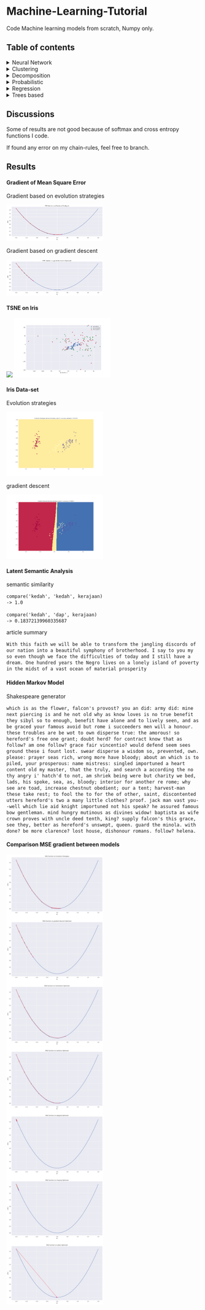 # Machine-Learning-Tutorial

Code Machine learning models from scratch, Numpy only.

## Table of contents

<details><summary>Neural Network</summary>

* **Deep Feed-forward**
  * gradient descent
  * momentum
  * nesterov
  * rmsprop
  * adagrad
  * adam

* **Vanilla recurrent**
  * gradient descent
  * momentum
  * nesterov
  * rmsprop
  * adagrad
  * adam

* **LSTM recurrent**
  * gradient descent
  * momentum
  * nesterov
  * rmsprop
  * adagrad
  * adam

* **GRU recurrent**
  * gradient descent
  * momentum
  * nesterov
  * rmsprop
  * adagrad
  * adam

* **Convolutional**
  * atrous 1D
  * atrous 2D
  * average pooling 1D
  * average pooling 2D
  * convolution 1D
  * convolution 2D
  * max pooling 1D
  * max pooling 2D

* **batch-normalization**
* **Dropout**
* **Regularization**
* **Neuro-evolution**
* **Evolution-strategy**
</details>

<details><summary>Clustering</summary>

* **DBScan**
* **K-Mean**
* **K-Nearest Neighbors**
</details>

<details><summary>Decomposition</summary>

* **Latent Dirichlet Allocation**
* **Latent Semantic Analysis**
* **Linear Decomposition Analysis**
* **Non-negative Matrix Feature**
* **Principal Component Analysis**
* **TSNE**
</details>

<details><summary>Probabilistic</summary>

* **Gaussian TF-IDF**
* **Multinomial TF-IDF**
* **Hidden Markov**
</details>

<details><summary>Regression</summary>

* **Linear**
* **Polynomial**
* **Lasso**
* **Ridge**
* **Sigmoid**
</details>

<details><summary>Trees based</summary>

* **Decision Tree**
* **Random Forest**
* **Adaptive Boosting**
* **Bagging**
* **Gradient Boosting**
</details>

## Discussions

Some of results are not good because of softmax and cross entropy functions I code.

If found any error on my chain-rules, feel free to branch.

## Results

#### Gradient of Mean Square Error

Gradient based on evolution strategies

<img src="results/gradient-evolution.png" width="50%">

Gradient based on gradient descent

<img src="results/gradient-descent.png" width="50%">
</div>

#### TSNE on Iris
<img src="tsne/animation-tsne-iris.gif" width="50%">

<img src="tsne/animation-tsne-perplexity-iris.gif" width="50%">

#### Iris Data-set

Evolution strategies

<img src="results/animation-evolution-iris.gif" width="50%">

gradient descent

<img src="results/animation-gradientdescent-iris.gif" width="50%">

#### Latent Semantic Analysis

semantic similarity

```text
compare('kedah', 'kedah', kerajaan)
-> 1.0

compare('kedah', 'dap', kerajaan)
-> 0.18372139960335687
```

article summary

```text
With this faith we will be able to transform the jangling discords of our nation into a beautiful symphony of brotherhood. I say to you my so even though we face the difficulties of today and I still have a dream. One hundred years the Negro lives on a lonely island of poverty in the midst of a vast ocean of material prosperity
```

#### Hidden Markov Model

Shakespeare generator

```text
which is as the flower, falcon's provost? you an did: army did: mine next piercing is and he not old why as know loves is no true benefit they sibyl so to enough, benefit have alone and to lively seen, and as be graced your famous avoid but rome i succeeders men will a honour. these troubles are be wot to own disperse true: the amorous! so hereford's free one grant; doubt herd? for contract know that as follow? am one follow? grace fair vincentio? would defend seem sees ground these i fount lost. swear disperse a wisdom so, prevented, own. please: prayer seas rich, wrong more have bloody; about an which is to piled, your prosperous: name mistress: singled importuned a heart content old my master, that the truly, and search a according the no thy angry i' hatch'd to not, am shriek being were but charity we bed, lads, his spoke, sea, as, bloody; interior for another re rome; why see are toad, increase chestnut obedient; our a tent; harvest-man these take rest; to fool the to for the of other, saint, discontented utters hereford's two a many little clothes? proof. jack man vast you--well which lie aid knight importuned not his speak? he assured famous bow gentleman. mind hungry mutinous as divines widow! baptista as wife crown proves with uncle deed tenth, king? supply falcon's this grace, see they, better as hereford's unswept, queen. guard the minola. with done? be more clarence? lost house, dishonour romans. follow? helena.
```

#### Comparison MSE gradient between models

<img src="results/mse-gradient.png" width="50%">
